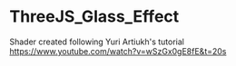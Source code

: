# ThreeJS_Glass_Effect
 
Shader created following Yuri Artiukh's tutorial
https://www.youtube.com/watch?v=wSzGx0gE8fE&t=20s